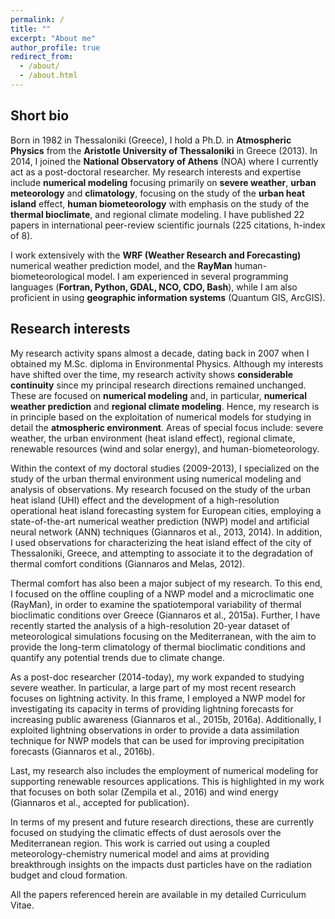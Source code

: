 ```yaml
---
permalink: /
title: ""
excerpt: "About me"
author_profile: true
redirect_from: 
  - /about/
  - /about.html
---
```

## Short bio 
Born in 1982 in Thessaloniki (Greece), I hold a Ph.D. in **Atmospheric Physics** from the
**Aristotle University of Thessaloniki** in Greece (2013). In 2014, I joined the **National
Observatory of Athens** (NOA) where I currently act as a post-doctoral researcher. My
research interests and expertise include **numerical modeling** focusing primarily on 
**severe weather**, **urban meteorology** and **climatology**, focusing on the study of the **urban
heat island** effect, **human biometeorology** with emphasis on the study of the **thermal 
bioclimate**, and regional climate modeling. I have published 22 papers in international
peer-review scientific journals (225 citations, h-index of 8). 

I work extensively with the **WRF (Weather Research and Forecasting)** numerical weather
prediction model, and the **RayMan** human-biometeorological model. I am experienced in 
several programming languages (**Fortran, Python, GDAL, NCO, CDO, Bash**), while I am also
proficient in using **geographic information systems** (Quantum GIS, ArcGIS). 

## Research interests
My research activity spans almost a decade, dating back in 2007 when I obtained my
M.Sc. diploma in Environmental Physics. Although my interests have shifted over the 
time, my research activity shows **considerable continuity** since my principal 
research directions remained unchanged. These are focused on **numerical modeling**
and, in particular, **numerical weather prediction** and **regional climate modeling**.
Hence, my research is in principle based on the exploitation of numerical models for
studying in detail the **atmospheric environment**. Areas of special focus include: 
severe weather, the urban environment (heat island effect), regional climate, renewable resources (wind and solar energy), and human-biometeorology. 

Within the context of my doctoral studies (2009-2013), I specialized on the study of the urban thermal environment using numerical modeling and analysis of observations. My research focused on the study of the urban heat island (UHI) effect and the development of a high-resolution operational heat island forecasting system for European cities, employing a state-of-the-art numerical weather prediction (NWP) model and artificial neural network (ANN) techniques (Giannaros et al., 2013, 2014). In addition, I used observations for characterizing the heat island effect of the city of Thessaloniki, Greece, and attempting to associate it to the degradation of thermal comfort conditions (Giannaros and Melas, 2012). 

Thermal comfort has also been a major subject of my research. To this end, I focused on the offline coupling of a NWP model and a microclimatic one (RayMan), in order to examine the spatiotemporal variability of thermal bioclimatic conditions over Greece (Giannaros et al., 2015a). Further, I have recently started the analysis of a high-resolution 20-year dataset of meteorological simulations focusing on the Mediterranean, with the aim to provide the long-term climatology of thermal bioclimatic conditions and quantify any potential trends due to climate change. 

As a post-doc researcher (2014-today), my work expanded to studying severe weather. In particular, a large part of my most recent research focuses on lightning activity. In this frame, I employed a NWP model for investigating its capacity in terms of providing lightning forecasts for increasing public awareness (Giannaros et al., 2015b, 2016a). Additionally, I exploited lightning observations in order to provide a data assimilation technique for NWP models that can be used for improving precipitation forecasts (Giannaros et al., 2016b). 

Last, my research also includes the employment of numerical modeling for supporting renewable resources applications. This is highlighted in my work that focuses on both solar (Zempila et al., 2016) and wind energy (Giannaros et al., accepted for publication). 

In terms of my present and future research directions, these are currently focused on studying the climatic effects of dust aerosols over the Mediterranean region. This work is carried out using a coupled meteorology-chemistry numerical model and aims at providing breakthrough insights on the impacts dust particles have on the radiation budget and cloud formation. 

All the papers referenced herein are available in my detailed Curriculum Vitae. 
